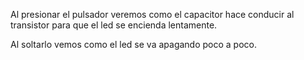 Al presionar el pulsador veremos como el capacitor hace conducir al transistor para que el led se encienda lentamente.

Al soltarlo vemos como el led se va apagando poco a poco.

